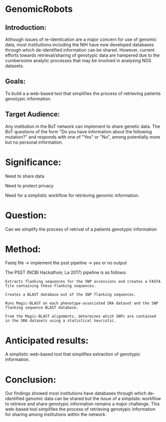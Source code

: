 # GenomicRobots
## Introduction:

Although issues of re-identication are a major concern for use of genomic data, most instituitions including the NIH have now developed databases through which de-identified information can be shared. However, current efforts towards retrieval/sharing of genotypic data are hampered due to the cumbersome analytic processes that may be involved in analysing NGS datasets.

## Goals: 

To build a a web-based tool that simplifies the process of retrieving patients genotypic information.

## Target Audience: 

Any institution in the BoT network can implement to share genetic data. The BoT questions of the form "Do you have information about the following mutation?" and responds with one of "Yes" or "No", among potentially more but no personal information. 


# Significance: 

Need to share data 

Need to protect privacy

Need for a simplistic workflow for retrieving genomic information. 

# Question: 

Can we simplify the process of retrival of a patients  genotypic information  

# Method:

Fastq file -> implement the psst pipeline -> yes or no output 

The PSST (NCBI Hackathon; La 2017) pipeline is as follows:

    Extracts flanking sequences for the SNP accessions and creates a FASTA file containing these flanking sequences.

    Creates a BLAST database out of the SNP flanking sequences.

    Runs Magic-BLAST on each phenotype-associated SRA dataset and the SNP flanking sequence BLAST database.

    From the Magic-BLAST alignments, determines which SNPs are contained in the SRA datasets using a statistical heuristic.
    
# Anticipated results: 

A simplistic web-based tool that simplifies extraction of genotypic information.

# Conclusion: 
Our findings showed most institutions have databases through which de-identified genomic data can be shared but the issue of a simplistic workflow to retrieve and share genotypic information remains a major challenge. This web-based tool simplifies the process of retrieving genotypic information for sharing among institutions within the network.
